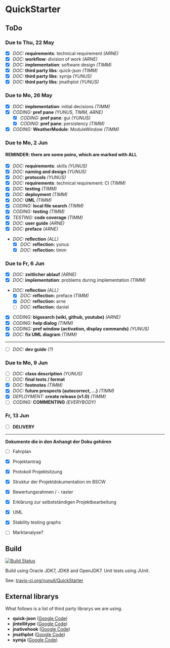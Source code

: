QuickStarter
============

ToDo
----

### Due to Thu, 22 May

* [x] *DOC:* **requirements**: technical requirement *(ARNE)*
* [x] *DOC:* **workflow**: division of work *(ARNE)*
* [x] *DOC:* **implementation**: software design *(TIMM)*
* [x] *DOC:* **third party libs**: quick-json *(TIMM)*
* [x] *DOC:* **third party libs**: symja *(YUNUS)*
* [x] *DOC:* **third party libs**: jmathplot *(YUNUS)*

### Due to Mo, 26 May

* [x] *DOC:* **implementation**: initial decisions *(TIMM)*
* [x] *CODING:* **pref pane** *(YUNUS, TIMM, ARNE)*
  * [x] *CODING:* **pref pane**: gui *(YUNUS)*
  * [x] *CODING:* **pref pane**: persistency *(TIMM)*
* [x] *CODING:* **WeatherModule**: ModuleWindow *(TIMM)*

### Due to Mo, 2 Jun

#### REMINDER: there are some poins, which are marked with ALL

* [x] *DOC:* **requirements**: skills *(YUNUS)*
* [x] *DOC:* **naming and design** *(YUNUS)*
* [x] *DOC:* **protocols** *(YUNUS)*
* [x] *DOC:* **requirements**: technical requirement: CI *(TIMM)*
* [x] *DOC:* **testing** *(TIMM)*
* [x] *DOC:* **deployment** *(TIMM)*
* [x] *DOC:* **UML** *(TIMM)*
* [x] *CODING:* **local file search** *(TIMM)*
* [x] *CODING:* **testing** *(TIMM)*
* [x] *TESTING:* **code coverage** *(TIMM)*
* [x] *DOC:* **user guide** *(ARNE)*
* [x] *DOC:* **preface** *(ARNE)*
* *DOC:* **reflection** *(ALL)*
  * [x] *DOC:* **reflection:** yunus
  * [x] *DOC:* **reflection:** timm

### Due to Fr, 6 Jun

* [x] *DOC:* **zeitlicher ablauf** *(ARNE)*
* [x] *DOC:* **implementation**: problems during implementation *(TIMM)*
* *DOC:* **reflection** *(ALL)*
  * [x] *DOC:* **reflection:** preface *(TIMM)*
  * [x] *DOC:* **reflection:** arne
  * [ ] *DOC:* **reflection:** daniel
* [x] *CODING:* **bigsearch (wiki, github, youtube)** *(ARNE)*
* [x] *CODING:* **help dialog** *(TIMM)*
* [x] *CODING:* **pref window (activation, display commands)** *(YUNUS)*
* [x] *DOC:* **fix UML diagram** *(TIMM)*

----

* [ ] *DOC:* **dev guide** *(?)*

### Due to Mo, 9 Jun

* [ ] *DOC:* **class description** *(YUNUS)*
* [ ] *DOC:* **final texts / format**
* [x] *DOC:* **footnotes** *(TIMM)*
* [x] *DOC:* **future prospects (autocorrect, ...)** *(TIMM)*
* [x] *DEPLOYMENT:* **create release (v1.0)** *(TIMM)*
* [ ] *CODING:* **COMMENTING** *(EVERYBODY)*

### Fr, 13 Jun

* [ ] **DELIVERY**

-----
**Dokumente die in den Anhangt der Doku gehören**

* [ ] Fahrplan

* [x] Projektantrag

* [x] Protokoll Projektsitzung

* [x] Struktur der Projektdokumentation im BSCW

* [x] Bewertungsrahmen / - raster

* [x] Erklärung zur selbstständigen Projektbearbeitung

* [x] UML
 
* [x] Stability testing graphs

* [ ] Marktanalyse?

Build
-----

[![Build Status](https://travis-ci.org/nunull/QuickStarter.svg?branch=master)](https://travis-ci.org/nunull/QuickStarter)

Build using Oracle JDK7, JDK8 and OpenJDK7. Unit tests using JUnit.

See: [travis-ci.org/nunull/QuickStarter](https://travis-ci.org/nunull/QuickStarter)

External librarys
-----------------

What follows is a list of third party librarys we are using.

* **quick-json** ([Google Code](https://code.google.com/p/quick-json/))
* **jintellitype** ([Google Code](https://code.google.com/p/jintellitype/))
* **jnativehook** ([Google Code](https://code.google.com/p/jnativehook/))
* **jmathplot** ([Google Code](https://code.google.com/p/jmathplot/))
* **symja** ([Google Code](https://code.google.com/p/symja/))
